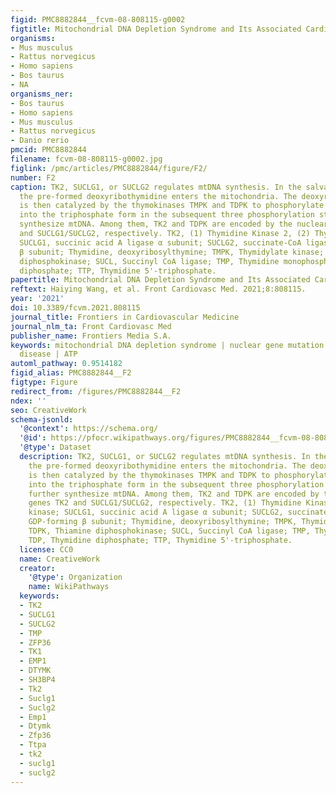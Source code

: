 ```yaml
---
figid: PMC8882844__fcvm-08-808115-g0002
figtitle: Mitochondrial DNA Depletion Syndrome and Its Associated Cardiac Disease
organisms:
- Mus musculus
- Rattus norvegicus
- Homo sapiens
- Bos taurus
- NA
organisms_ner:
- Bos taurus
- Homo sapiens
- Mus musculus
- Rattus norvegicus
- Danio rerio
pmcid: PMC8882844
filename: fcvm-08-808115-g0002.jpg
figlink: /pmc/articles/PMC8882844/figure/F2/
number: F2
caption: TK2, SUCLG1, or SUCLG2 regulates mtDNA synthesis. In the salvage pathway,
  the pre-formed deoxyribothymidine enters the mitochondria. The deoxyribonucleoside
  is then catalyzed by the thymokinases TMPK and TDPK to phosphorylate the deoxyribonucleoside
  into the triphosphate form in the subsequent three phosphorylation steps, and further
  synthesize mtDNA. Among them, TK2 and TDPK are encoded by the nuclear genes TK2
  and SUCLG1/SUCLG2, respectively. TK2, (1) Thymidine Kinase 2, (2) Thymidine kinase;
  SUCLG1, succinic acid A ligase α subunit; SUCLG2, succinate-CoA ligase GDP-forming
  β subunit; Thymidine, deoxyribosylthymine; TMPK, Thymidylate kinase; TDPK, Thiamine
  diphosphokinase; SUCL, Succinyl CoA ligase; TMP, Thymidine monophosphate; TDP, Thymidine
  diphosphate; TTP, Thymidine 5'-triphosphate.
papertitle: Mitochondrial DNA Depletion Syndrome and Its Associated Cardiac Disease.
reftext: Haiying Wang, et al. Front Cardiovasc Med. 2021;8:808115.
year: '2021'
doi: 10.3389/fcvm.2021.808115
journal_title: Frontiers in Cardiovascular Medicine
journal_nlm_ta: Front Cardiovasc Med
publisher_name: Frontiers Media S.A.
keywords: mitochondrial DNA depletion syndrome | nuclear gene mutation | mtDNA | cardiac
  disease | ATP
automl_pathway: 0.9514182
figid_alias: PMC8882844__F2
figtype: Figure
redirect_from: /figures/PMC8882844__F2
ndex: ''
seo: CreativeWork
schema-jsonld:
  '@context': https://schema.org/
  '@id': https://pfocr.wikipathways.org/figures/PMC8882844__fcvm-08-808115-g0002.html
  '@type': Dataset
  description: TK2, SUCLG1, or SUCLG2 regulates mtDNA synthesis. In the salvage pathway,
    the pre-formed deoxyribothymidine enters the mitochondria. The deoxyribonucleoside
    is then catalyzed by the thymokinases TMPK and TDPK to phosphorylate the deoxyribonucleoside
    into the triphosphate form in the subsequent three phosphorylation steps, and
    further synthesize mtDNA. Among them, TK2 and TDPK are encoded by the nuclear
    genes TK2 and SUCLG1/SUCLG2, respectively. TK2, (1) Thymidine Kinase 2, (2) Thymidine
    kinase; SUCLG1, succinic acid A ligase α subunit; SUCLG2, succinate-CoA ligase
    GDP-forming β subunit; Thymidine, deoxyribosylthymine; TMPK, Thymidylate kinase;
    TDPK, Thiamine diphosphokinase; SUCL, Succinyl CoA ligase; TMP, Thymidine monophosphate;
    TDP, Thymidine diphosphate; TTP, Thymidine 5'-triphosphate.
  license: CC0
  name: CreativeWork
  creator:
    '@type': Organization
    name: WikiPathways
  keywords:
  - TK2
  - SUCLG1
  - SUCLG2
  - TMP
  - ZFP36
  - TK1
  - EMP1
  - DTYMK
  - SH3BP4
  - Tk2
  - Suclg1
  - Suclg2
  - Emp1
  - Dtymk
  - Zfp36
  - Ttpa
  - tk2
  - suclg1
  - suclg2
---
```

